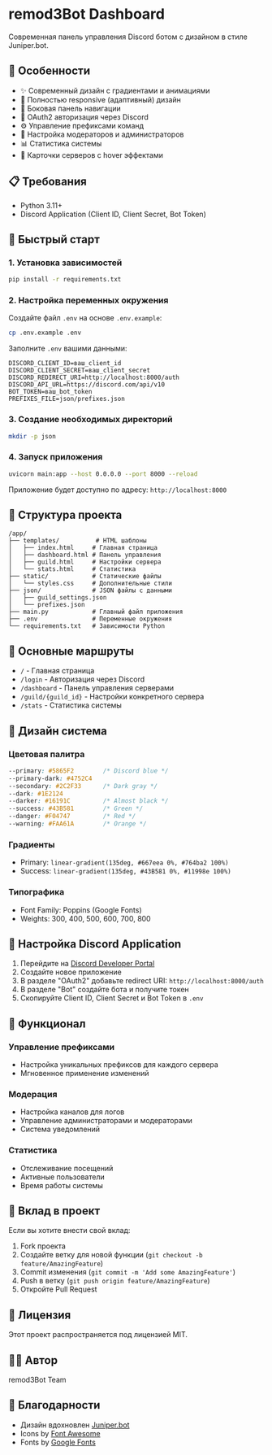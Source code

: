 # remod3Bot Dashboard

Современная панель управления Discord ботом с дизайном в стиле Juniper.bot.

## 🎨 Особенности

- ✨ Современный дизайн с градиентами и анимациями
- 📱 Полностью responsive (адаптивный) дизайн
- 🎯 Боковая панель навигации
- 🔐 OAuth2 авторизация через Discord
- ⚙️ Управление префиксами команд
- 👥 Настройка модераторов и администраторов
- 📊 Статистика системы
- 🎨 Карточки серверов с hover эффектами

## 📋 Требования

- Python 3.11+
- Discord Application (Client ID, Client Secret, Bot Token)

## 🚀 Быстрый старт

### 1. Установка зависимостей

```bash
pip install -r requirements.txt
```

### 2. Настройка переменных окружения

Создайте файл `.env` на основе `.env.example`:

```bash
cp .env.example .env
```

Заполните `.env` вашими данными:

```env
DISCORD_CLIENT_ID=ваш_client_id
DISCORD_CLIENT_SECRET=ваш_client_secret
DISCORD_REDIRECT_URI=http://localhost:8000/auth
DISCORD_API_URL=https://discord.com/api/v10
BOT_TOKEN=ваш_bot_token
PREFIXES_FILE=json/prefixes.json
```

### 3. Создание необходимых директорий

```bash
mkdir -p json
```

### 4. Запуск приложения

```bash
uvicorn main:app --host 0.0.0.0 --port 8000 --reload
```

Приложение будет доступно по адресу: `http://localhost:8000`

## 📁 Структура проекта

```
/app/
├── templates/          # HTML шаблоны
│   ├── index.html     # Главная страница
│   ├── dashboard.html # Панель управления
│   ├── guild.html     # Настройки сервера
│   └── stats.html     # Статистика
├── static/            # Статические файлы
│   └── styles.css     # Дополнительные стили
├── json/              # JSON файлы с данными
│   ├── guild_settings.json
│   └── prefixes.json
├── main.py            # Главный файл приложения
├── .env               # Переменные окружения
└── requirements.txt   # Зависимости Python
```

## 🎯 Основные маршруты

- `/` - Главная страница
- `/login` - Авторизация через Discord
- `/dashboard` - Панель управления серверами
- `/guild/{guild_id}` - Настройки конкретного сервера
- `/stats` - Статистика системы

## 🎨 Дизайн система

### Цветовая палитра

```css
--primary: #5865F2        /* Discord blue */
--primary-dark: #4752C4   
--secondary: #2C2F33      /* Dark gray */
--dark: #1E2124          
--darker: #16191C         /* Almost black */
--success: #43B581        /* Green */
--danger: #F04747         /* Red */
--warning: #FAA61A        /* Orange */
```

### Градиенты

- Primary: `linear-gradient(135deg, #667eea 0%, #764ba2 100%)`
- Success: `linear-gradient(135deg, #43B581 0%, #11998e 100%)`

### Типографика

- Font Family: Poppins (Google Fonts)
- Weights: 300, 400, 500, 600, 700, 800

## 🔧 Настройка Discord Application

1. Перейдите на [Discord Developer Portal](https://discord.com/developers/applications)
2. Создайте новое приложение
3. В разделе "OAuth2" добавьте redirect URI: `http://localhost:8000/auth`
4. В разделе "Bot" создайте бота и получите токен
5. Скопируйте Client ID, Client Secret и Bot Token в `.env`

## 📝 Функционал

### Управление префиксами
- Настройка уникальных префиксов для каждого сервера
- Мгновенное применение изменений

### Модерация
- Настройка каналов для логов
- Управление администраторами и модераторами
- Система уведомлений

### Статистика
- Отслеживание посещений
- Активные пользователи
- Время работы системы

## 🤝 Вклад в проект

Если вы хотите внести свой вклад:

1. Fork проекта
2. Создайте ветку для новой функции (`git checkout -b feature/AmazingFeature`)
3. Commit изменения (`git commit -m 'Add some AmazingFeature'`)
4. Push в ветку (`git push origin feature/AmazingFeature`)
5. Откройте Pull Request

## 📄 Лицензия

Этот проект распространяется под лицензией MIT.

## 👨‍💻 Автор

remod3Bot Team

## 🙏 Благодарности

- Дизайн вдохновлен [Juniper.bot](https://juniper.bot/)
- Icons by [Font Awesome](https://fontawesome.com/)
- Fonts by [Google Fonts](https://fonts.google.com/)

